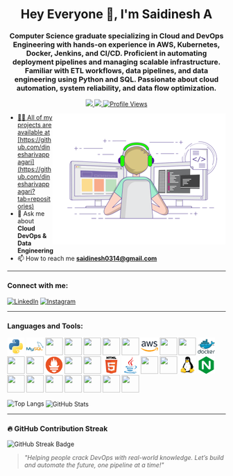 <h1 align="center">Hey Everyone 👋, I'm Saidinesh A</h1>

<h3 align="center">Computer Science graduate specializing in Cloud and DevOps Engineering with hands-on experience in AWS, Kubernetes, Docker, Jenkins, and CI/CD. Proficient in automating deployment pipelines and managing scalable infrastructure. Familiar with ETL workflows, data pipelines, and data engineering using Python and SQL. Passionate about cloud automation, system reliability, and data flow optimization.</h3>

<p align="center">
  <a href="https://github.com/dinesharivappagari">
    <img src="https://img.shields.io/github/followers/jaiswaladi246?label=Follow&style=social" />
  </a>
  <a href="https://www.linkedin.com/in/dinesh0314/">
    <img src="https://img.shields.io/badge/LinkedIn-SAIDINESH%20A-blue?logo=linkedin&style=flat-square" />
  <a href="https://www.linkedin.com/in/dinesh0314/">
    <img src="https://komarev.com/ghpvc/?username=dinesharivappagari&label=Profile%20views&color=0e75b6&style=flat" alt="Profile Views">
</p>

<img align="right" alt="Coding" width="400" src="https://raw.githubusercontent.com/devSouvik/devSouvik/master/gif3.gif">


- 👨‍💻 All of my projects are available at [https://github.com/dinesharivappagari](https://github.com/dinesharivappagari?tab=repositories)  
- 💬 Ask me about **Cloud DevOps & Data Engineering**  
- 📫 How to reach me **saidinesh0314@gmail.com**

---

<h3 align="left">Connect with me:</h3>
<p align="left">
  <a href="www.linkedin.com/in/dinesh0314" target="blank"><img align="center" src="https://raw.githubusercontent.com/rahuldkjain/github-profile-readme-generator/master/src/images/icons/Social/linked-in-alt.svg" alt="LinkedIn" height="30" width="40" /></a>
  <a href="https://www.instagram.com/dinesh__2662/" target="blank"><img align="center" src="https://raw.githubusercontent.com/rahuldkjain/github-profile-readme-generator/master/src/images/icons/Social/instagram.svg" alt="Instagram" height="30" width="40" /></a>
</p>

---

<h3 align="left">Languages and Tools:</h3>
<p align="left">
  <img src="https://raw.githubusercontent.com/devicons/devicon/master/icons/python/python-original.svg" width="40" height="40"/>
  <img src="https://raw.githubusercontent.com/devicons/devicon/master/icons/mysql/mysql-original-wordmark.svg" width="40" height="40"/>
  <img src="https://img.icons8.com/color/48/000000/power-bi.png" width="40" height="40"/>
  <img src="https://img.icons8.com/fluency/48/networking-manager.png" width="40" height="40"/>
  <img src="https://cdn.jsdelivr.net/gh/devicons/devicon/icons/apacheairflow/apacheairflow-original.svg" width="40" height="40"/>
  <img src="https://upload.wikimedia.org/wikipedia/commons/f/f3/Apache_Spark_logo.svg" width="40" height="40"/>
  <img src="https://commons.wikimedia.org/wiki/Special:FilePath/Snowflake_Logo.svg" width="40" height="40"/>  
  <img src="https://raw.githubusercontent.com/devicons/devicon/master/icons/amazonwebservices/amazonwebservices-original-wordmark.svg" width="40" height="40"/>
  <img src="https://upload.wikimedia.org/wikipedia/commons/f/fa/Microsoft_Azure.svg" width="40" height="40"/>
  <img src="https://www.vectorlogo.zone/logos/gnu_bash/gnu_bash-icon.svg" width="40" height="40"/>
  <img src="https://raw.githubusercontent.com/devicons/devicon/master/icons/docker/docker-original-wordmark.svg" width="40" height="40"/>
  <img src="https://www.vectorlogo.zone/logos/git-scm/git-scm-icon.svg" width="40" height="40"/>
  <img src="https://www.vectorlogo.zone/logos/grafana/grafana-icon.svg" width="40" height="40"/>
  <img src="https://raw.githubusercontent.com/cncf/artwork/main/projects/prometheus/icon/color/prometheus-icon-color.png" width="40" height="40"/>
  <img src="https://avatars.githubusercontent.com/u/761456?s=200&v=4" width="40" height="40"/>
  <img src="https://avatars.githubusercontent.com/u/1507452?s=200&v=4" width="40" height="40"/>
  <img src="https://raw.githubusercontent.com/devicons/devicon/master/icons/html5/html5-original-wordmark.svg" width="40" height="40"/>
  <img src="https://raw.githubusercontent.com/devicons/devicon/master/icons/java/java-original.svg" width="40" height="40"/>
  <img src="https://www.vectorlogo.zone/logos/jenkins/jenkins-icon.svg" width="40" height="40"/>
  <img src="https://www.vectorlogo.zone/logos/kubernetes/kubernetes-icon.svg" width="40" height="40"/>
  <img src="https://raw.githubusercontent.com/devicons/devicon/master/icons/linux/linux-original.svg" width="40" height="40"/>
  <img src="https://raw.githubusercontent.com/devicons/devicon/master/icons/nginx/nginx-original.svg" width="40" height="40"/>
  <img src="https://raw.githubusercontent.com/detain/svg-logos/780f25886640cef088af994181646db2f6b1a3f8/svg/selenium-logo.svg" width="40" height="40"/>
  <img src="https://img.icons8.com/color/48/brain.png" width="40" height="40"/>
  <img src="https://img.icons8.com/fluency/48/teamwork.png" width="40" height="40"/>
  <img src="https://img.icons8.com/fluency/48/time.png" width="40" height="40"/>
  <img src="https://img.icons8.com/fluency/48/knight.png" width="40" height="40"/>
  <img src="https://img.icons8.com/fluency/48/dumbbell.png" width="40" height="40"/>
  <img src="https://img.icons8.com/fluency/48/news.png" width="40" height="40"/>
</p>


<p><img align="left" src="https://github-readme-stats.vercel.app/api/top-langs/?username=dinesharivappagari&layout=compact&theme=vue&hide_border=true" alt="Top Langs" /></p>

<p>&nbsp;<img align="center" src="https://github-readme-stats.vercel.app/api?username=dinesharivappagari&show_icons=true&locale=en&theme=vue&hide_border=true" alt="GitHub Stats" /></p>

---
### 🔥 GitHub Contribution Streak

![GitHub Streak Badge](https://img.shields.io/badge/GitHub%20Streak-Active-brightgreen?logo=github&style=for-the-badge)


> *"Helping people crack DevOps with real-world knowledge. Let’s build and automate the future, one pipeline at a time!"*
